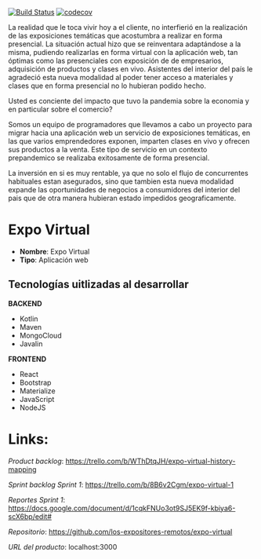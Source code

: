 [![Build Status](https://travis-ci.org/los-expositores-remotos/expo-virtual.svg?branch=master)](https://travis-ci.org/los-expositores-remotos/expo-virtual)
[![codecov](https://codecov.io/gh/los-expositores-remotos/expo-virtual/branch/master/graph/badge.svg?token=5FWJMSJHQC)](undefined)

La realidad que le toca vivir hoy a el cliente, no interfierió en la realización de las exposiciones temáticas que acostumbra a realizar en forma presencial. La situación actual hizo que se reinventara adaptándose a la misma, pudiendo realizarlas en forma virtual con la aplicación web, tan óptimas como las presenciales con exposición de de empresarios, adquisición de productos y clases en vivo. Asistentes del interior del país le agradeció esta nueva modalidad al poder tener acceso a materiales y clases que en forma presencial no lo hubieran podido hecho.


Usted es conciente del impacto que tuvo la pandemia sobre la economia y en particular sobre el comercio?

Somos un equipo de programadores que llevamos a cabo un proyecto para migrar hacia una aplicación web un servicio de exposiciones temáticas, en las que varios emprendedores exponen, imparten clases en vivo y ofrecen sus productos a la venta. Este tipo de servicio en un contexto prepandemico se realizaba exitosamente de forma presencial.

La inversión en si es muy rentable, ya que no solo el flujo de concurrentes habituales estan asegurados, sino que tambien esta nueva modalidad expande las oportunidades de negocios a consumidores del interior del pais que de otra manera hubieran estado impedidos geograficamente.

# Expo Virtual

- **Nombre**: Expo Virtual
- **Tipo**: Aplicación web

## Tecnologías uitlizadas al desarrollar

**BACKEND**
- Kotlin
- Maven
- MongoCloud
- Javalin

**FRONTEND**
- React
- Bootstrap
- Materialize
- JavaScript
- NodeJS

# Links:

_Product backlog_: https://trello.com/b/WThDtqJH/expo-virtual-history-mapping

_Sprint backlog Sprint 1_: https://trello.com/b/8B6v2Cgm/expo-virtual-1

_Reportes Sprint 1_: https://docs.google.com/document/d/1cqkFNUo3ot9SJ5EK9f-kbiya6-scX6bp/edit#

_Repositorio_: https://github.com/los-expositores-remotos/expo-virtual

_URL del producto_: localhost:3000



